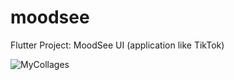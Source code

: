 # moodsee

Flutter Project: MoodSee UI (application like TikTok)

![MyCollages](https://user-images.githubusercontent.com/101388626/159916237-2c0793d8-8a30-4caa-b4b4-c3894c18add6.png)

